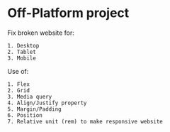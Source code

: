 # Off-Platform project
Fix broken website for:
```
1. Desktop
2. Tablet
3. Mobile 
```

Use of:
```
1. Flex
2. Grid
3. Media query
4. Align/Justify property
5. Margin/Padding
6. Position
7. Relative unit (rem) to make responsive website
```
